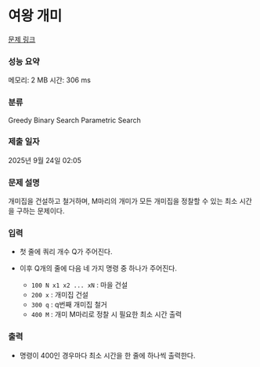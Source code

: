 # 여왕 개미

[문제 링크](https://www.acmicpc.net/problem/24551)

### 성능 요약

메모리: 2 MB
시간: 306 ms

### 분류

Greedy
Binary Search
Parametric Search

### 제출 일자

2025년 9월 24일 02:05

### 문제 설명

개미집을 건설하고 철거하며, M마리의 개미가 모든 개미집을 정찰할 수 있는 최소 시간을 구하는 문제이다.

### 입력

* 첫 줄에 쿼리 개수 Q가 주어진다.
* 이후 Q개의 줄에 다음 네 가지 명령 중 하나가 주어진다.

  * `100 N x1 x2 ... xN` : 마을 건설
  * `200 x` : 개미집 건설
  * `300 q` : q번째 개미집 철거
  * `400 M` : 개미 M마리로 정찰 시 필요한 최소 시간 출력

### 출력

* 명령이 400인 경우마다 최소 시간을 한 줄에 하나씩 출력한다.
